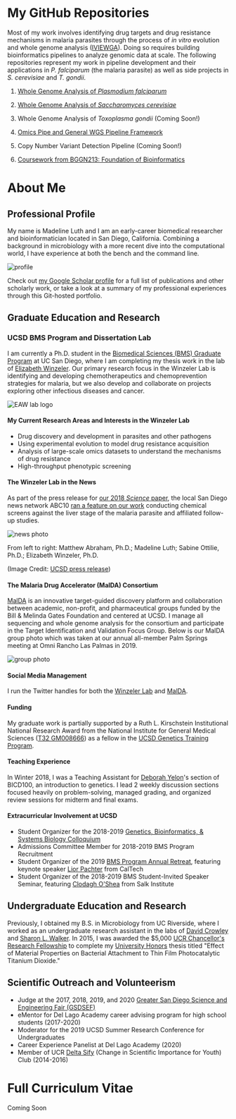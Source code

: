 # My GitHub Repositories
Most of my work involves identifying drug targets and drug resistance mechanisms in malaria parasites through the process of *in vitro* evolution and whole genome analysis ([IVIEWGA](https://www.ncbi.nlm.nih.gov/pubmed/29451780#)). Doing so requires building bioinformatics pipelines to analyze genomic data at scale. The following repositories represent my work in pipeline development and their applications in *P. falciparum* (the malaria parasite) as well as side projects in *S. cerevisiae* and *T. gondii*.

1. [Whole Genome Analysis of *Plasmodium falciparum*](https://github.com/MadelineRLuth/p_falciparum_analyses)

2. [Whole Genome Analysis of *Saccharomyces cerevisiae*](https://github.com/MadelineRLuth/yeast_analyses)

3. Whole Genome Analysis of *Toxoplasma gondii* (Coming Soon!)

4. [Omics Pipe and General WGS Pipeline Framework](https://github.com/MadelineRLuth/Omics_Pipe)

5. Copy Number Variant Detection Pipeline (Coming Soon!)

6. [Coursework from BGGN213: Foundation of Bioinformatics](https://madelinerluth.github.io/bggn213/)





# About Me

## Professional Profile
My name is Madeline Luth and I am an early-career biomedical researcher and bioinformatician located in San Diego, California. Combining a background in microbiology with a more recent dive into the computational world, I have experience at both the bench and the command line.

![profile](https://avatars1.githubusercontent.com/u/50251155?s=460&v=4)

Check out [my Google Scholar profile](https://scholar.google.com/citations?user=ZwSmvToAAAAJ&hl=en) for a full list of publications and other scholarly work, or take a look at a summary of my professional experiences through this Git-hosted portfolio.

## Graduate Education and Research

### UCSD BMS Program and Dissertation Lab
I am currently a Ph.D. student in the [Biomedical Sciences (BMS) Graduate Program](https://biomedsci.ucsd.edu) at UC San Diego, where I am completing my thesis work in the lab of [Elizabeth Winzeler](https://winzeler.ucsd.edu/). Our primary research focus in the Winzeler Lab is identifying and developing chemotherapeutics and chemoprevention strategies for malaria, but we also develop and collaborate on projects exploring other infectious diseases and cancer.

![EAW lab logo](http://winzeler.ucsd.edu/wp-content/uploads/2016/09/winzeler-logo-3-001.png)

#### My Current Research Areas and Interests in the Winzeler Lab
* Drug discovery and development in parasites and other pathogens
* Using experimental evolution to model drug resistance acquisition
* Analysis of large-scale omics datasets to understand the mechanisms of drug resistance
* High-throughput phenotypic screening

#### The Winzeler Lab in the News
As part of the press release for [our 2018 *Science* paper](https://science.sciencemag.org/content/362/6419/eaat9446.abstract), the local San Diego news network ABC10 [ran a feature on our work](https://www.10news.com/news/san-diego-students-helping-to-lead-quest-to-end-malaria) conducting chemical screens against the liver stage of the malaria parasite and affiliated follow-up studies.

![news photo](https://ucsdnews.ucsd.edu/news_uploads/2018_12_06_winzler_researchteam_UCSDHealth.jpg)

From left to right: Matthew Abraham, Ph.D.; Madeline Luth; Sabine Ottilie, Ph.D.; Elizabeth Winzeler, Ph.D.

(Image Credit: [UCSD press release](https://ucsdnews.ucsd.edu/pressrelease/half_a_million_tests_and_many_later_new_buzz_about_a_malaria_prevention_drug))

#### The Malaria Drug Accelerator (MalDA) Consortium
[MalDA](https://winzeler.ucsd.edu/malda/) is an innovative target-guided discovery platform and collaboration between academic, non-profit, and pharmaceutical groups funded by the Bill & Melinda Gates Foundation and centered at UCSD. I manage all sequencing and whole genome analysis for the consortium and participate in the Target Identification and Validation Focus Group. Below is our MalDA group photo which was taken at our annual all-member Palm Springs meeting at Omni Rancho Las Palmas in 2019.

![group photo](https://pbs.twimg.com/profile_banners/1198263575577534466/1575651873/600x200)

#### Social Media Management
I run the Twitter handles for both the [Winzeler Lab](https://twitter.com/WinzelerLabUCSD) and [MalDA](https://twitter.com/MalariaTargetID).

#### Funding
My graduate work is partially supported by a Ruth L. Kirschstein Institutional National Research Award from the National Institute for General Medical Sciences ([T32 GM008666](https://grantome.com/grant/NIH/T32-GM008666-16)) as a fellow in the [UCSD Genetics Training Program](http://genetics.ucsd.edu).

#### Teaching Experience
In Winter 2018, I was a Teaching Assistant for [Deborah Yelon](https://www-biology.ucsd.edu/research/faculty/dyelon)'s section of BICD100, an introduction to genetics. I lead 2 weekly discussion sections focused heavily on problem-solving, managed grading, and organized review sessions for midterm and final exams.

#### Extracurricular Involvement at UCSD
* Student Organizer for the 2018-2019 [Genetics, Bioinformatics, & Systems Biology Colloquium](http://genomic.weebly.com)
* Admissions Committee Member for 2018-2019 BMS Program Recruitment
* Student Organizer of the 2019 [BMS Program Annual Retreat](https://biomedsci.ucsd.edu/calendar/bms-retreat.html), featuring keynote speaker [Lior Pachter](https://pachterlab.github.io) from CalTech
* Student Organizer of the 2018-2019 BMS Student-Invited Speaker Seminar, featuring [Clodagh O'Shea](https://www.salk.edu/scientist/clodagh-oshea/) from Salk Institute

## Undergraduate Education and Research
Previously, I obtained my B.S. in Microbiology from UC Riverside, where I worked as an undergraduate research assistant in the labs of [David Crowley](https://profiles.ucr.edu/app/home/profile/crowley) and [Sharon L. Walker](https://drexel.edu/engineering/about/faculty-staff/W/walker-sharon/). In 2015, I was awarded the $5,000 [UCR Chancellor's Research Fellowship](https://se.ucr.edu/research/chancellor_fellowship) to complete my [University Honors](https://honors.ucr.edu) thesis titled "Effect of Material Properties on Bacterial Attachment to Thin Film Photocatalytic Titanium Dioxide."

## Scientific Outreach and Volunteerism
* Judge at the 2017, 2018, 2019, and 2020 [Greater San Diego Science and Engineering Fair (GSDSEF)](https://www.gsdsef.org)
* eMentor for Del Lago Academy career advising program for high school students (2017-2020)
* Moderator for the 2019 UCSD Summer Research Conference for Undergraduates
* Career Experience Panelist at Del Lago Academy (2020)
* Member of UCR [Delta Sify](http://deltasify.weebly.com) (Change in Scientific Importance for Youth) Club (2014-2016)

# Full Curriculum Vitae
Coming Soon

